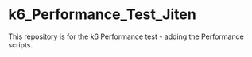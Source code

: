 # k6_Performance_Test_Jiten
This repository is for the k6 Performance test - adding the Performance scripts.
